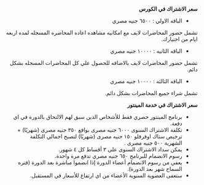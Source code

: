 <div dir="rtl">

**سعر الاشتراك في الكورس** 

 - الباقه الاولي : ٦٥٠٠ جنيه مصري
 
 تشمل حضور المحاضرات لايف مع امكانيه مشاهده اعاده المحاضره المسجله لمده اربعه ايام من اختيارك. 
 

 - الباقه الثانيه : ١٠٠٠٠ جنيه مصري
 
تشمل حضور المحاضرات لايف بالاضافه للحصول علي كل المحاضرات المسجله بشكل دائم. 

 - الباقه الثالثه : ١٠٠٠٠ جنيه مصري
 
 تشمل شراء جميع المحاضرات بشكل دائم.

**سعر الاشتراك في  خدمة المينتور**

- برنامج المينتور حصري فقط  للأشخاص الذين سبق لهم الالتحاق بالدورة في اي دفعة. 
- تكلفة الاشتراك السنوى  ٦٠٠٠ جنيه مصرى  بواقع ٣٥٠ جنيه مصرى (شهريًا) + ترخيص ستاك اوفرفلو ١٥٠ جنيه مصرى (شهريًا) لتصبح اجمالي التكلفة الشهرية ٥٠٠ جنيه مصرى .
- يمكن سداد الاشتراك السنوى على ٣ أقساط كل ٤ شهور.
- رسوم الانضمام  للبرنامج ٦٥٠ جنيه مصري تدفع مرة واحدة.
- يعفي من رسوم الانضمام أعضاء الدورة إذا انضموا مباشرة بعد الدورة (فتره السماح شهر بعد الدورة).
- ستعفى العضوية السنوية الأعضاء من اي ارتفاع للأسعار في المستقبل.

</div>
